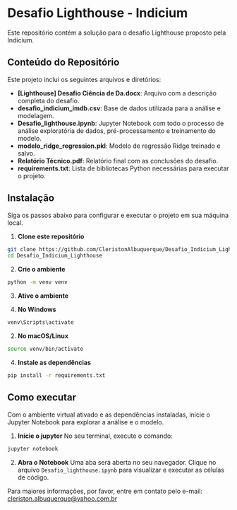 # Desafio Lighthouse - Indicium
Este repositório contém a solução para o desafio Lighthouse proposto pela Indicium.

## Conteúdo do Repositório

Este projeto inclui os seguintes arquivos e diretórios:

- **[Lighthouse] Desafio Ciência de Da.docx**: Arquivo com a descrição completa do desafio.
- **desafio_indicium_imdb.csv**: Base de dados utilizada para a análise e modelagem.
- **Desafio_lighthouse.ipynb**: Jupyter Notebook com todo o processo de análise exploratória de dados, pré-processamento e treinamento do modelo.
- **modelo_ridge_regression.pkl**: Modelo de regressão Ridge treinado e salvo.
- **Relatório Técnico.pdf**: Relatório final com as conclusões do desafio.
- **requirements.txt**: Lista de bibliotecas Python necessárias para executar o projeto.


## Instalação 
Siga os passos abaixo para configurar e executar o projeto em sua máquina local.

1. **Clone este repositório**

```bash
git clone https://github.com/CleristonAlbuquerque/Desafio_Indicium_Lighthouse.git
cd Desafio_Indicium_Lighthouse
````

2. **Crie o ambiente**

```bash
python -m venv venv
```

3. **Ative o ambiente**

  1. **No Windows**
  
  ````bash
  venv\Scripts\activate
  ````

  2. **No macOS/Linux**
  
  ````bash
  source venv/bin/activate
  ````

4. **Instale as dependências**

```bash
pip install -r requirements.txt
````

## Como executar
Com o ambiente virtual ativado e as dependências instaladas, inicie o Jupyter Notebook para explorar a análise e o modelo.

1. **Inicie o jupyter**
No seu terminal, execute o comando:
````bash
jupyter notebook
````

2. **Abra o Notebook**
Uma aba será aberta no seu navegador. Clique no arquivo ````Desafio_lighthouse.ipynb```` para visualizar e executar as células de código.


Para maiores informações, por favor, entre em contato pelo e-mail: cleriston.albuquerque@yahoo.com.br
